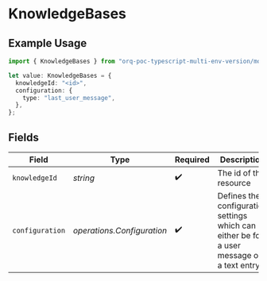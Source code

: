 # KnowledgeBases

## Example Usage

```typescript
import { KnowledgeBases } from "orq-poc-typescript-multi-env-version/models/operations";

let value: KnowledgeBases = {
  knowledgeId: "<id>",
  configuration: {
    type: "last_user_message",
  },
};
```

## Fields

| Field                                                                                      | Type                                                                                       | Required                                                                                   | Description                                                                                |
| ------------------------------------------------------------------------------------------ | ------------------------------------------------------------------------------------------ | ------------------------------------------------------------------------------------------ | ------------------------------------------------------------------------------------------ |
| `knowledgeId`                                                                              | *string*                                                                                   | :heavy_check_mark:                                                                         | The id of the resource                                                                     |
| `configuration`                                                                            | *operations.Configuration*                                                                 | :heavy_check_mark:                                                                         | Defines the configuration settings which can either be for a user message or a text entry. |